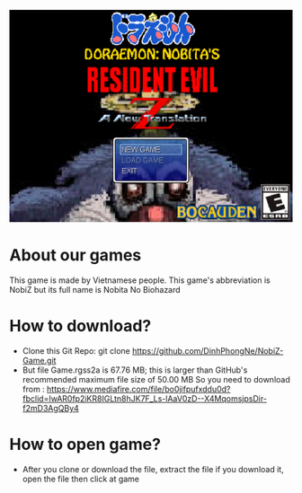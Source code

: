 ![NobiZ Image](/screenshot.jpg)
# About our games
This game is made by Vietnamese people. This game's abbreviation is NobiZ but its full name is Nobita No Biohazard

# How to download?
- Clone this Git Repo: git clone https://github.com/DinhPhongNe/NobiZ-Game.git
- But file Game.rgss2a is 67.76 MB; this is larger than GitHub's recommended maximum file size of 50.00 MB
So you need to download from : https://www.mediafire.com/file/bo0jifpufxddu0d?fbclid=IwAR0fp2iKR8IGLtn8hJK7F_Ls-lAaV0zD--X4MqomsjpsDir-f2mD3AgQBy4

# How to open game?
- After you clone or download the file, extract the file if you download it, open the file then click at game
